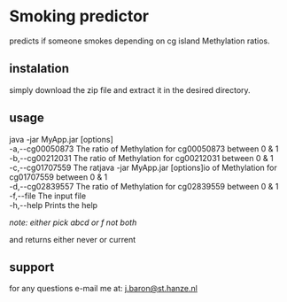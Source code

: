# Smoking predictor 

predicts if someone smokes depending on cg island Methylation ratios.

## instalation
simply download the zip file and extract it in the desired directory.

## usage

java -jar MyApp.jar [options]  
-a,--cg00050873 <arg>   The ratio of Methylation for cg00050873 between 0 & 1  
-b,--cg00212031 <arg>   The ratio of Methylation for cg00212031 between 0 & 1  
-c,--cg01707559 <arg>   The ratjava -jar MyApp.jar [options]io of Methylation for cg01707559 between 0 & 1  
-d,--cg02839557 <arg>   The ratio of Methylation for cg02839559 between 0 & 1  
-f,--file <arg>         The input file  
-h,--help               Prints the help  

_note: either pick abcd or f not both_

and returns either never or current

## support
for any questions e-mail me at: j.baron@st.hanze.nl